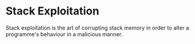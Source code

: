 # Stack Exploitation

Stack exploitation is the art of corrupting stack memory in order to alter a programme's behaviour in a malicious manner. 